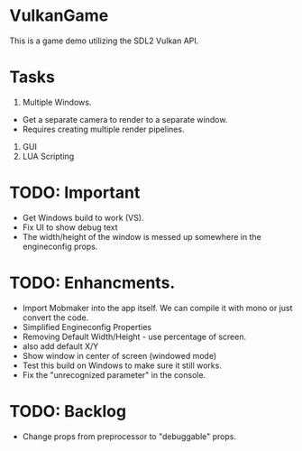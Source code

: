# VulkanGame
This is a game demo utilizing the SDL2 Vulkan API.

# Tasks
1. Multiple Windows.
  * Get a separate camera to render to a separate window.
  * Requires creating multiple render pipelines.
1. GUI
1. LUA Scripting

# TODO: Important
* Get Windows build to work (VS).
* Fix UI to show debug text
* The width/height of the window is messed up somewhere in the engineconfig props.

# TODO: Enhancments.
* Import Mobmaker into the app itself. We can compile it with mono or just convert the code.
* Simplified Engineconfig Properties
* Removing Default Width/Height - use percentage of screen.
* also add default X/Y
* Show window in center of screen (windowed mode)
* Test this build on Windows to make sure it still works.
* Fix the "unrecognized parameter" in the console.

# TODO: Backlog
* Change props from preprocessor to "debuggable" props.